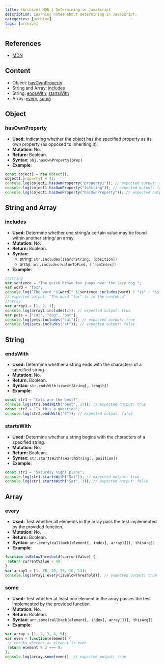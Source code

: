 ```yaml
---
title: (Archive) MDN | Determining in JavaScript
description: Learning notes about determining in JavaScript.
categories: [archive] 
tags: [archive] 
---
```


## References

- [MDN](https://developer.mozilla.org/en-US/)

## Content

- Object: [hasOwnProperty](#hasownproperty)
- String and Array: [includes](#includes)
- String: [endsWith](#endswith), [startsWith](#startswith)
- Array: [every](#every), [some](#some)

## Object

### hasOwnProperty

- **Used:** Indicating whether the object has the specified property as its own property (as opposed to inheriting it).
- **Mutation:** No.
- **Return:** Boolean.
- **Syntax:** `obj.hasOwnProperty(prop)`
- **Example:**

```js
const object1 = new Object();
object1.property1 = 42;
console.log(object1.hasOwnProperty("property1")); // expected output: true
console.log(object1.hasOwnProperty("toString")); // expected output: false
console.log(object1.hasOwnProperty("hasOwnProperty")); // expected output: false
```

## String and Array

### includes

- **Used:** Determine whether one string/a certain value may be found within another string/ an array.
- **Mutation:** No.
- **Return:** Boolean.
- **Syntax:**
  - string: `str.includes(searchString, [position])`
  - array: `arr.includes(valueToFind, [fromIndex])`
- **Example:**

```js
//string
var sentence = "The quick brown fox jumps over the lazy dog.";
var word = "fox";
console.log(`The word "${word}" ${sentence.includes(word) ? "is" : "is not"} in the sentence`);
// expected output: "The word "fox" is in the sentence"
//array
var array1 = [1, 2, 3];
console.log(array1.includes(2)); // expected output: true
var pets = ["cat", "dog", "bat"];
console.log(pets.includes("cat")); // expected output: true
console.log(pets.includes("at")); // expected output: false
```

## String

### endsWith

- **Used:** Determine whether a string ends with the characters of a specified string.
- **Mutation:** No.
- **Return:** Boolean.
- **Syntax:** `str.endsWith(searchString[, length])`
- **Example:**

```js
const str1 = "Cats are the best!";
console.log(str1.endsWith("best", 17)); // expected output: true
const str2 = "Is this a question";
console.log(str2.endsWith("?")); // expected output: false
```

### startsWith

- **Used:** Determine whether a string begins with the characters of a specified string.
- **Mutation:** No.
- **Return:** Boolean.
- **Syntax:** `str.startsWith(searchString[, position])`
- **Example:**

```js
const str1 = "Saturday night plans";
console.log(str1.startsWith("Sat")); // expected output: true
console.log(str1.startsWith("Sat", 3)); // expected output: false
```

## Array

### every

- **Used:** Test whether all elements in the array pass the test implemented by the provided function.
- **Mutation:** No.
- **Return:** Boolean.
- **Syntax:** `arr.every(callback(element[, index[, array]])[, thisArg])`
- **Example:**

```js
function isBelowThreshold(currentValue) {
 return currentValue < 40;
}
var array1 = [1, 30, 39, 29, 10, 13];
console.log(array1.every(isBelowThreshold)); // expected output: true
```

### some

- **Used:** Test whether at least one element in the array passes the test implemented by the provided function.
- **Mutation:** No.
- **Return:** Boolean.
- **Syntax:** `arr.some(callback(element[, index[, array]])[, thisArg])`
- **Example:**

```js
var array = [1, 2, 3, 4, 5];
var even = function(element) {
 // checks whether an element is even
 return element % 2 === 0;
};
console.log(array.some(even)); // expected output: true
```
